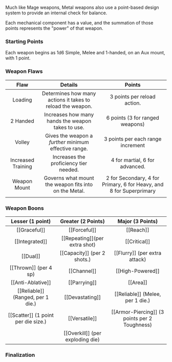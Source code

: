 Much like Mage weapons, Metal weapons also use a point-based design system to provide an internal check for balance. 

Each mechanical component has a value, and the summation of those points represents the "power" of that weapon. 

### Starting Points 

Each weapon begins as 1d6 Simple, Melee and 1-handed, on an Aux mount, with 1 point.

### Weapon Flaws 

|        Flaw        |                          Details                           |                               Points                                |
|:------------------:|:----------------------------------------------------------:|:-------------------------------------------------------------------:|
|      Loading       | Determines how many actions it takes to reload the weapon. |                     3 points per reload action.                     |
|      2 Handed      |     Increases how many hands the weapon takes to use.      |                   6 points (3 for ranged weapons)                   |
|       Volley       |   Gives the weapon a *further* minimum effective range.    |                  3 points per each range increment                  |
| Increased Training |           Increases the proficiency tier needed.           |                   4 for martial, 6 for advanced.                    |
|    Weapon Mount    |   Governs what mount the weapon fits into on the Metal.    | 2 for Secondary, 4 for Primary, 6 for Heavy, and 8 for Superprimary |
|                    |                                                            |                                                                     |

### Weapon Boons

|          Lesser (1 point)           |        Greater (2 Points)        |               Major (3 Points)                |
|:-----------------------------------:|:--------------------------------:|:---------------------------------------------:|
|            [[Graceful]]             |           [[Forceful]]           |                   [[Reach]]                   |
|           [[Integrated]]            |  [[Repeating]](per extra shot)   |                 [[Critical]]                  |
|              [[Dual]]               |   [[Capacity]] (per 2 shots.)    |         [[Flurry]] (per extra attack)         |
|        [[Thrown]] (per 4 sp)        |           [[Channel]]            |               [[High-Powered]]                |
|          [[Anti-Ablative]]          |           [[Parrying]]           |                   [[Area]]                    |
|  [[Reliable]] (Ranged, per 1 die.)  |         [[Devastating]]          |       [[Reliable]]  (Melee, per 1 die.)       |
| [[Scatter]] (1 point per die size.) |          [[Versatile]]           | [[Armor-Piercing]] (3 points per 2 Toughness) |
|                                     | [[Overkill]] (per exploding die) |                                               |

### Finalization 